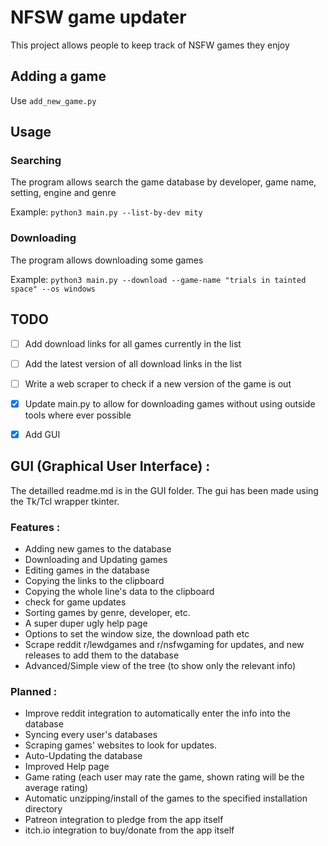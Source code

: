# NFSW game updater

This project allows people to keep track of NSFW games they enjoy

## Adding a game

Use `add_new_game.py`


## Usage

### Searching

The program allows search the game database by developer, game name, setting, engine and genre

Example: `python3 main.py --list-by-dev mity`

### Downloading

The program allows downloading some games

Example: `python3 main.py --download --game-name "trials in tainted space" --os windows`

## TODO

- [ ] Add download links for all games currently in the list

- [ ] Add the latest version of all download links in the list

- [ ] Write a web scraper to check if a new version of the game is out

- [x] Update main.py to allow for downloading games without using outside tools where ever possible

- [x] Add GUI

## GUI (Graphical User Interface) :

The detailled readme.md is in the GUI folder.
The gui has been made using the Tk/Tcl wrapper tkinter.

### Features :

- Adding new games to the database
- Downloading and Updating games
- Editing games in the database
- Copying the links to the clipboard
- Copying the whole line's data to the clipboard
- check for game updates
- Sorting games by genre, developer, etc.
- A super duper ugly help page
- Options to set the window size, the download path etc
- Scrape reddit r/lewdgames and r/nsfwgaming for updates, and new releases to add them to the database
- Advanced/Simple view of the tree (to show only the relevant info)

### Planned :

- Improve reddit integration to automatically enter the info into the database
- Syncing every user's databases
- Scraping games' websites to look for updates.
- Auto-Updating the database
- Improved Help page
- Game rating (each user may rate the game, shown rating will be the average rating)
- Automatic unzipping/install of the games to the specified installation directory
- Patreon integration to pledge from the app itself
- itch.io integration to buy/donate from the app itself
